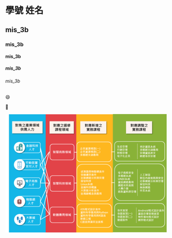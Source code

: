 # 學號 姓名
## mis_3b
### mis_3b
#### mis_3b
##### mis_3b
###### mis_3b

:smile:

:date:

![](課程圖.png "課程圖")

